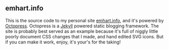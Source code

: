 ## emhart.info

This is the source code to my personal site [emhart.info](http://emhart.info), and it's powered by [Octopress](http://octopress.org/).  Octopress is a [Jekyll](https://github.com/mojombo/jekyll) powered static blogging framework.  The site is probably best served as an example because it's full of niggly little poorly document CSS changes that I made, and hand edited SVG icons.  But if you can make it work, enjoy, it's your's for the taking!
